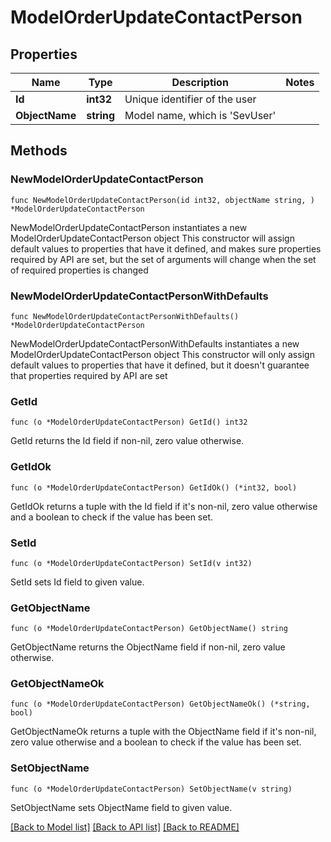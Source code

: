 # ModelOrderUpdateContactPerson

## Properties

Name | Type | Description | Notes
------------ | ------------- | ------------- | -------------
**Id** | **int32** | Unique identifier of the user | 
**ObjectName** | **string** | Model name, which is &#39;SevUser&#39; | 

## Methods

### NewModelOrderUpdateContactPerson

`func NewModelOrderUpdateContactPerson(id int32, objectName string, ) *ModelOrderUpdateContactPerson`

NewModelOrderUpdateContactPerson instantiates a new ModelOrderUpdateContactPerson object
This constructor will assign default values to properties that have it defined,
and makes sure properties required by API are set, but the set of arguments
will change when the set of required properties is changed

### NewModelOrderUpdateContactPersonWithDefaults

`func NewModelOrderUpdateContactPersonWithDefaults() *ModelOrderUpdateContactPerson`

NewModelOrderUpdateContactPersonWithDefaults instantiates a new ModelOrderUpdateContactPerson object
This constructor will only assign default values to properties that have it defined,
but it doesn't guarantee that properties required by API are set

### GetId

`func (o *ModelOrderUpdateContactPerson) GetId() int32`

GetId returns the Id field if non-nil, zero value otherwise.

### GetIdOk

`func (o *ModelOrderUpdateContactPerson) GetIdOk() (*int32, bool)`

GetIdOk returns a tuple with the Id field if it's non-nil, zero value otherwise
and a boolean to check if the value has been set.

### SetId

`func (o *ModelOrderUpdateContactPerson) SetId(v int32)`

SetId sets Id field to given value.


### GetObjectName

`func (o *ModelOrderUpdateContactPerson) GetObjectName() string`

GetObjectName returns the ObjectName field if non-nil, zero value otherwise.

### GetObjectNameOk

`func (o *ModelOrderUpdateContactPerson) GetObjectNameOk() (*string, bool)`

GetObjectNameOk returns a tuple with the ObjectName field if it's non-nil, zero value otherwise
and a boolean to check if the value has been set.

### SetObjectName

`func (o *ModelOrderUpdateContactPerson) SetObjectName(v string)`

SetObjectName sets ObjectName field to given value.



[[Back to Model list]](../README.md#documentation-for-models) [[Back to API list]](../README.md#documentation-for-api-endpoints) [[Back to README]](../README.md)



